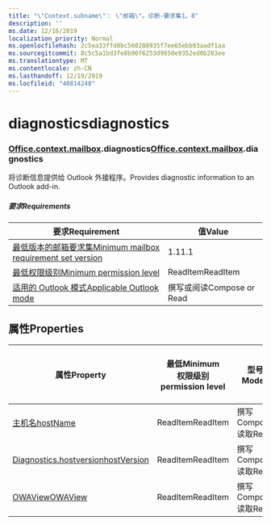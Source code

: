 ```yaml
---
title: "\"Context.subname\"： \"邮箱\"。诊断-要求集1。8"
description: ''
ms.date: 12/16/2019
localization_priority: Normal
ms.openlocfilehash: 2c5ea33ffd8bc560288935f7ee65ebb93aadf1aa
ms.sourcegitcommit: 8c5c5a1bd3fe8b90f6253d9850e9352ed0b283ee
ms.translationtype: MT
ms.contentlocale: zh-CN
ms.lasthandoff: 12/19/2019
ms.locfileid: "40814248"
---
```

# <a name="diagnostics"></a><span data-ttu-id="13aad-102">diagnostics</span><span class="sxs-lookup"><span data-stu-id="13aad-102">diagnostics</span></span>

### <a name="officeofficemdcontextofficecontextmdmailboxofficecontextmailboxmddiagnostics"></a><span data-ttu-id="13aad-103">[Office](office.md)[.context](office.context.md)[.mailbox](office.context.mailbox.md).diagnostics</span><span class="sxs-lookup"><span data-stu-id="13aad-103">[Office](office.md)[.context](office.context.md)[.mailbox](office.context.mailbox.md).diagnostics</span></span>

<span data-ttu-id="13aad-104">将诊断信息提供给 Outlook 外接程序。</span><span class="sxs-lookup"><span data-stu-id="13aad-104">Provides diagnostic information to an Outlook add-in.</span></span>

##### <a name="requirements"></a><span data-ttu-id="13aad-105">要求</span><span class="sxs-lookup"><span data-stu-id="13aad-105">Requirements</span></span>

|<span data-ttu-id="13aad-106">要求</span><span class="sxs-lookup"><span data-stu-id="13aad-106">Requirement</span></span>| <span data-ttu-id="13aad-107">值</span><span class="sxs-lookup"><span data-stu-id="13aad-107">Value</span></span>|
|---|---|
|[<span data-ttu-id="13aad-108">最低版本的邮箱要求集</span><span class="sxs-lookup"><span data-stu-id="13aad-108">Minimum mailbox requirement set version</span></span>](../../requirement-sets/outlook-api-requirement-sets.md)| <span data-ttu-id="13aad-109">1.1</span><span class="sxs-lookup"><span data-stu-id="13aad-109">1.1</span></span>|
|[<span data-ttu-id="13aad-110">最低权限级别</span><span class="sxs-lookup"><span data-stu-id="13aad-110">Minimum permission level</span></span>](/outlook/add-ins/understanding-outlook-add-in-permissions)| <span data-ttu-id="13aad-111">ReadItem</span><span class="sxs-lookup"><span data-stu-id="13aad-111">ReadItem</span></span>|
|[<span data-ttu-id="13aad-112">适用的 Outlook 模式</span><span class="sxs-lookup"><span data-stu-id="13aad-112">Applicable Outlook mode</span></span>](/outlook/add-ins/#extension-points)| <span data-ttu-id="13aad-113">撰写或阅读</span><span class="sxs-lookup"><span data-stu-id="13aad-113">Compose or Read</span></span>|

## <a name="properties"></a><span data-ttu-id="13aad-114">属性</span><span class="sxs-lookup"><span data-stu-id="13aad-114">Properties</span></span>

| <span data-ttu-id="13aad-115">属性</span><span class="sxs-lookup"><span data-stu-id="13aad-115">Property</span></span> | <span data-ttu-id="13aad-116">最低</span><span class="sxs-lookup"><span data-stu-id="13aad-116">Minimum</span></span><br><span data-ttu-id="13aad-117">权限级别</span><span class="sxs-lookup"><span data-stu-id="13aad-117">permission level</span></span> | <span data-ttu-id="13aad-118">型号</span><span class="sxs-lookup"><span data-stu-id="13aad-118">Modes</span></span> | <span data-ttu-id="13aad-119">返回类型</span><span class="sxs-lookup"><span data-stu-id="13aad-119">Return type</span></span> | <span data-ttu-id="13aad-120">最低</span><span class="sxs-lookup"><span data-stu-id="13aad-120">Minimum</span></span><br><span data-ttu-id="13aad-121">要求集</span><span class="sxs-lookup"><span data-stu-id="13aad-121">requirement set</span></span> |
|---|---|---|---|:---:|
| [<span data-ttu-id="13aad-122">主机名</span><span class="sxs-lookup"><span data-stu-id="13aad-122">hostName</span></span>](/javascript/api/outlook/office.diagnostics?view=outlook-js-1.8#hostname) | <span data-ttu-id="13aad-123">ReadItem</span><span class="sxs-lookup"><span data-stu-id="13aad-123">ReadItem</span></span> | <span data-ttu-id="13aad-124">撰写</span><span class="sxs-lookup"><span data-stu-id="13aad-124">Compose</span></span><br><span data-ttu-id="13aad-125">读取</span><span class="sxs-lookup"><span data-stu-id="13aad-125">Read</span></span> | <span data-ttu-id="13aad-126">String</span><span class="sxs-lookup"><span data-stu-id="13aad-126">String</span></span> | [<span data-ttu-id="13aad-127">1.1</span><span class="sxs-lookup"><span data-stu-id="13aad-127">1.1</span></span>](../requirement-set-1.1/outlook-requirement-set-1.1.md) |
| [<span data-ttu-id="13aad-128">Diagnostics.hostversion</span><span class="sxs-lookup"><span data-stu-id="13aad-128">hostVersion</span></span>](/javascript/api/outlook/office.diagnostics?view=outlook-js-1.8#hostversion) | <span data-ttu-id="13aad-129">ReadItem</span><span class="sxs-lookup"><span data-stu-id="13aad-129">ReadItem</span></span> | <span data-ttu-id="13aad-130">撰写</span><span class="sxs-lookup"><span data-stu-id="13aad-130">Compose</span></span><br><span data-ttu-id="13aad-131">读取</span><span class="sxs-lookup"><span data-stu-id="13aad-131">Read</span></span> | <span data-ttu-id="13aad-132">String</span><span class="sxs-lookup"><span data-stu-id="13aad-132">String</span></span> | [<span data-ttu-id="13aad-133">1.1</span><span class="sxs-lookup"><span data-stu-id="13aad-133">1.1</span></span>](../requirement-set-1.1/outlook-requirement-set-1.1.md) |
| [<span data-ttu-id="13aad-134">OWAView</span><span class="sxs-lookup"><span data-stu-id="13aad-134">OWAView</span></span>](/javascript/api/outlook/office.diagnostics?view=outlook-js-1.8#owaview) | <span data-ttu-id="13aad-135">ReadItem</span><span class="sxs-lookup"><span data-stu-id="13aad-135">ReadItem</span></span> | <span data-ttu-id="13aad-136">撰写</span><span class="sxs-lookup"><span data-stu-id="13aad-136">Compose</span></span><br><span data-ttu-id="13aad-137">读取</span><span class="sxs-lookup"><span data-stu-id="13aad-137">Read</span></span> | <span data-ttu-id="13aad-138">String</span><span class="sxs-lookup"><span data-stu-id="13aad-138">String</span></span> | [<span data-ttu-id="13aad-139">1.1</span><span class="sxs-lookup"><span data-stu-id="13aad-139">1.1</span></span>](../requirement-set-1.1/outlook-requirement-set-1.1.md) |

